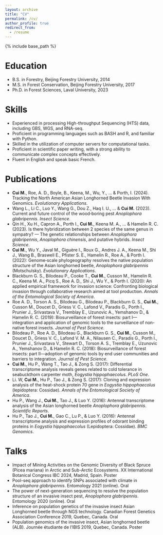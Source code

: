 ```yaml
---
layout: archive
title: "CV"
permalink: /cv/
author_profile: true
redirect_from:
  - /resume
---
```


{% include base_path %}

Education
======
* B.S. in Forestry, Beijing Forestry University, 2014
* M.S. in Forest Conservation, Beijing Forestry University, 2017
* Ph.D. in Forest Sciences, Laval University, 2023

  
Skills
======
* Experienced in processing High-throughput Sequencing (HTS) data, including GBS, WGS, and RNA-seq.
* Proficient in programming languages such as BASH and R, and familiar with Python.
* Skilled in the utilization of computer servers for computational tasks.
* Proficient in scientific paper writing, with a strong ability to communicate complex concepts effectively.
* Fluent in English and speak basic French.


Publications
======
* __Cui M.__, Roe, A. D., Boyle, B., Keena, M., Wu, Y., ... & Porth, I. (2024). Tracking the North American Asian Longhorned Beetle Invasion With Genomics. *Evolutionary Applications*.
* Wang L., Li C., Luo Y., Wang G., Dou Z., Haq I. U., ... & __Cui M.__ (2023). Current and future control of the wood‐boring pest *Anoplophora glabripennis*. *Insect Science*.
* Qin H., Xu H., Capron A., Porth I., __Cui M.__, Keena M. A., ... & Hamelin R. C. (2023). Is there hybridization between 2 species of the same genus in sympatry? — The genetic relationships between *Anoplophora glabripennis*, *Anoplophora chinensis*, and putative hybrids. *Insect Science*.
* __Cui M.__, Wu Y., Javal M., Giguère I., Roux G., Andres J. A., Keena M., Shi J., Wang B., Braswell E., Pfister S. E., Hamelin R., Roe A., & Porth I. (2022): Genome‐scale phylogeography resolves the native population structure of the Asian longhorned beetle, *Anoplophora glabripennis* (Motschulsky). *Evolutionary Applications*.
* Blackburn G. S., Bilodeau P., Cooke T., __Cui M.__, Cusson M., Hamelin R. C., Keena M. A., Picq S., Roe A. D., Shi J., Wu Y., & Porth I. (2020): An applied empirical framework for invasion science: Confronting biological invasion through collaborative research aimed at tool production. *Annals of the Entomological Society of America*.
* Roe A. D., Torson A. S., Bilodeau G., Bilodeau P., Blackburn G. S., __Cui M.__, Cusson M., Doucet D., Griess V. C., Lafond V., Paradis G., Porth I., Prunier J., Srivastava V., Tremblay E., Uzunovic A., Yemshanov D., & Hamelin R. C. (2019): Biosurveillance of forest insects: part I—integration and application of genomic tools to the surveillance of non-native forest insects. *Journal of Pest Science*.
* Bilodeau P., Roe A. D., Bilodeau G., Blackburn G. S., __Cui M.__, Cusson M., Doucet D., Griess V. C., Lafond V. M. A., Nilausen C., Paradis G., Porth I., Prunier J., Srivastava V., Stewart D., Torson A. S., Tremblay E., Uzunovic A., Yemshanov D., & Hamelin R. C. (2018): Biosurveillance of forest insects: part II—adoption of genomic tools by end user communities and barriers to integration. *Journal of Pest Science*.
* __Cui M.__, Hu P., Wang T., Tao J., & Zong S. (2017): Differential transcriptome analysis reveals genes related to cold tolerance in seabuckthorn carpenter moth, *Eogystia hippophaecolus*. *PLoS One*.
* Li. W, __Cui M.__, Hu P., Tao J., & Zong S. (2017): Cloning and expression analysis of the heat-shock protein 70 gene in *Eogystia hippophaecolus* (lepidoptera: Cossidae). *Annals of the Entomological Society of America*.
* Hu P., Wang J., __Cui M.__, Tao J., & Luo Y. (2016): Antennal transcriptome analysis of the Asian longhorned beetle *Anoplophora glabripennis*. *Scientific Reports*.
* Hu P., Tao J., __Cui M.__, Gao C., Lu P., & Luo Y. (2016): Antennal transcriptome analysis and expression profiles of odorant binding proteins in *Eogystia hippophaecolus* (Lepidoptera: Cossidae). *BMC Genomics*.

  
Talks
======
* Impact of Mining Activities on the Genomic Diversity of Black Spruce (Picea mariana) in Arctic and Sub-Arctic Ecosystems. XX International Botanical Congress IBC 2024, Madrid, Spain. Poster
* Pool-seq approach to identify SNPs associated with climate in *Anoplophora glabripennis*. Entomology 2021 (online). Oral
* The power of next-generation sequencing to resolve the population structure of an invasive insect pest, *Anoplophora glabripennis*. Entomology 2020 (online). Oral
* Inference on population genetics of the invasive insect Asian Longhorned beetle through NGS technology. Canadian Forest Genetics Association Conference 2019, Quebec, Canada. Oral
* Population genomics of the invasive insect, Asian longhorned beetle (ALB). Journée étudiante de l’IBIS 2019, Quebec, Canada. Poster

  

